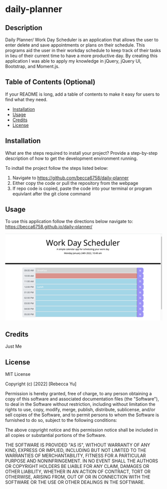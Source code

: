 # daily-planner

## Description

Daily Planner/ Work Day Scheduler is an application that allows the user to enter delete and save appointments or plans on their schedule. This programs aid the user in their workday schedule to keep track of their tasks in lieu of their current time to have a more productive day. By creating this application I was able to apply my knowledge in jQuery, jQuery UI, Bootstrap, and Moment.js.

## Table of Contents (Optional)

If your README is long, add a table of contents to make it easy for users to find what they need.

- [Installation](#installation)
- [Usage](#usage)
- [Credits](#credits)
- [License](#license)

## Installation

What are the steps required to install your project? Provide a step-by-step description of how to get the development environment running.

To indtall the project follow the steps listed below:
1. Navigate to https://github.com/becca6758/daily-planner
2. Either copy the code or pull the repository from the webpage
3. If repo code is copied, paste the code into your terminal or program equivlant after the git clone command

## Usage

To use this application follow the directions below navigate to:
https://becca6758.github.io/daily-planner/


![daily-planner](./daily-planner.png)

## Credits

Just Me

## License

MIT License

Copyright (c) [2022] [Rebecca Yu]

Permission is hereby granted, free of charge, to any person obtaining a copy
of this software and associated documentation files (the "Software"), to deal
in the Software without restriction, including without limitation the rights
to use, copy, modify, merge, publish, distribute, sublicense, and/or sell
copies of the Software, and to permit persons to whom the Software is
furnished to do so, subject to the following conditions:

The above copyright notice and this permission notice shall be included in all
copies or substantial portions of the Software.

THE SOFTWARE IS PROVIDED "AS IS", WITHOUT WARRANTY OF ANY KIND, EXPRESS OR
IMPLIED, INCLUDING BUT NOT LIMITED TO THE WARRANTIES OF MERCHANTABILITY,
FITNESS FOR A PARTICULAR PURPOSE AND NONINFRINGEMENT. IN NO EVENT SHALL THE
AUTHORS OR COPYRIGHT HOLDERS BE LIABLE FOR ANY CLAIM, DAMAGES OR OTHER
LIABILITY, WHETHER IN AN ACTION OF CONTRACT, TORT OR OTHERWISE, ARISING FROM,
OUT OF OR IN CONNECTION WITH THE SOFTWARE OR THE USE OR OTHER DEALINGS IN THE
SOFTWARE.
